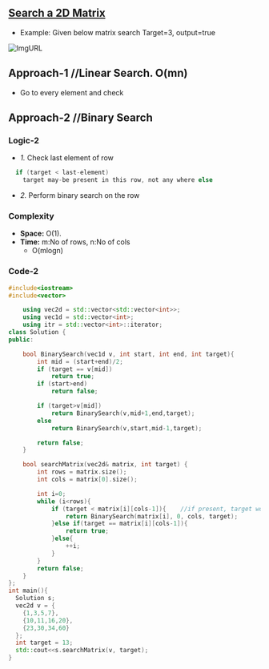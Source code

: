 ## [Search a 2D Matrix](https://leetcode.com/problems/search-a-2d-matrix/)
- Example: Given below matrix search Target=3, output=true

![ImgURL](https://assets.leetcode.com/uploads/2020/10/05/mat.jpg)

## Approach-1  //Linear Search. O(mn)
- Go to every element and check

## Approach-2  //Binary Search
### Logic-2
- *1.* Check last element of row
```c
  if (target < last-element)
    target may-be present in this row, not any where else
```
- *2.* Perform binary search on the row
### Complexity
- **Space:** O(1).
- **Time:** m:No of rows, n:No of cols
  - O(mlogn)
### Code-2
```c++
#include<iostream>
#include<vector>

    using vec2d = std::vector<std::vector<int>>;
    using vec1d = std::vector<int>;
    using itr = std::vector<int>::iterator;
class Solution {
public:

    bool BinarySearch(vec1d v, int start, int end, int target){
        int mid = (start+end)/2;
        if (target == v[mid])
            return true;
        if (start>end)
            return false;

        if (target>v[mid])
            return BinarySearch(v,mid+1,end,target);
        else
            return BinarySearch(v,start,mid-1,target);

        return false;
    }

    bool searchMatrix(vec2d& matrix, int target) {
        int rows = matrix.size();
        int cols = matrix[0].size();

        int i=0;
        while (i<rows){
            if (target < matrix[i][cols-1]){    //if present, target would be in this row
                return BinarySearch(matrix[i], 0, cols, target);
            }else if(target == matrix[i][cols-1]){
                return true;                
            }else{
                ++i;
            }
        }
        return false;
    }
};
int main(){
  Solution s;
  vec2d v = {
    {1,3,5,7},
    {10,11,16,20},
    {23,30,34,60}
  };
  int target = 13;
  std::cout<<s.searchMatrix(v, target);
}
```
